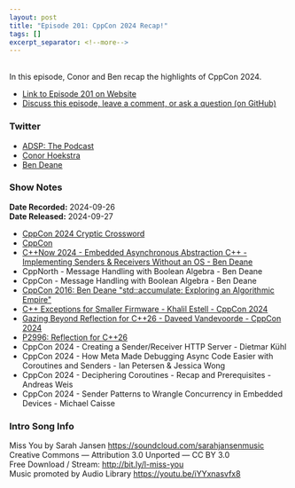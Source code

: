 ```yaml
---
layout: post
title: "Episode 201: CppCon 2024 Recap!"
tags: []
excerpt_separator: <!--more-->
---
```


<br>In this episode, Conor and Ben recap the highlights of CppCon 2024.

<!--more-->

* [Link to Episode 201 on Website](https://adspthepodcast.com/2024/09/27/Episode-201.html)
* [Discuss this episode, leave a comment, or ask a question (on GitHub)](https://github.com/codereport/adsp2/discussions/100)

### Twitter
 
* [ADSP: The Podcast](https://twitter.com/adspthepodcast)
* [Conor Hoekstra](https://twitter.com/code_report)
* [Ben Deane](https://x.com/ben_deane)

### Show Notes

**Date Recorded:** 2024-09-26 <br>
**Date Released:** 2024-09-27

* [CppCon 2024 Cryptic Crossword](https://crosshare.org/crosswords/cy5q23aGAhbf4eBnxgHK/cppcon-2024)
* [CppCon](https://cppcon.org/)
* [C++Now 2024 - Embedded Asynchronous Abstraction C++ - Implementing Senders & Receivers Without an OS - Ben Deane](https://www.youtube.com/watch?v=eI5b-q4K9vo)
* CppNorth - Message Handling with Boolean Algebra - Ben Deane 
* CppCon - Message Handling with Boolean Algebra - Ben Deane
* [CppCon 2016: Ben Deane "std::accumulate: Exploring an Algorithmic Empire"](https://www.youtube.com/watch?v=B6twozNPUoA)
* [C++ Exceptions for Smaller Firmware - Khalil Estell - CppCon 2024](https://www.youtube.com/watch?v=bY2FlayomlE)
* [Gazing Beyond Reflection for C++26 - Daveed Vandevoorde - CppCon 2024](https://www.youtube.com/watch?v=wpjiowJW2ks)
* [P2996: Reflection for C++26](https://www.open-std.org/jtc1/sc22/wg21/docs/papers/2023/p2996r0.html)
* CppCon 2024 - Creating a Sender/Receiver HTTP Server - Dietmar Kühl
* CppCon 2024 - How Meta Made Debugging Async Code Easier with Coroutines and Senders - Ian Petersen & Jessica Wong
* CppCon 2024 - Deciphering Coroutines - Recap and Prerequisites - Andreas Weis
* CppCon 2024 - Sender Patterns to Wrangle Concurrency in Embedded Devices - Michael Caisse

### Intro Song Info
 
Miss You by Sarah Jansen https://soundcloud.com/sarahjansenmusic<br>
Creative Commons — Attribution 3.0 Unported — CC BY 3.0<br>
Free Download / Stream: http://bit.ly/l-miss-you<br>
Music promoted by Audio Library https://youtu.be/iYYxnasvfx8<br>

